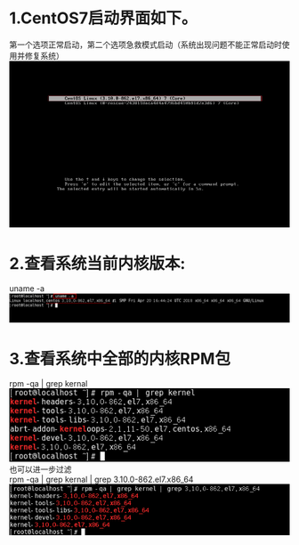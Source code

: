 # 1.CentOS7启动界面如下。  
  第一个选项正常启动，第二个选项急救模式启动（系统出现问题不能正常启动时使用并修复系统）
![](https://github.com/weixiaozheqingfu/learning/blob/master/CentOS%207/%E5%9B%BE%E5%BA%93/2.%E5%BC%80%E6%9C%BA%E7%95%8C%E9%9D%A2%E5%87%BA%E7%8E%B0%E5%A4%9A%E4%B8%AA%E9%80%89%E9%A1%B9.md/%E9%80%9Atoon%E6%88%AA%E5%9B%BE20180620131531.png)

# 2.查看系统当前内核版本:
  uname -a
  ![](https://github.com/weixiaozheqingfu/learning/blob/master/CentOS%207/%E5%9B%BE%E5%BA%93/2.%E5%BC%80%E6%9C%BA%E7%95%8C%E9%9D%A2%E5%87%BA%E7%8E%B0%E5%A4%9A%E4%B8%AA%E9%80%89%E9%A1%B9.md/%E5%BE%AE%E4%BF%A1%E6%88%AA%E5%9B%BE_20180620134213.png)
 
# 3.查看系统中全部的内核RPM包
  rpm -qa | grep kernal  
  ![](https://github.com/weixiaozheqingfu/learning/blob/master/CentOS%207/%E5%9B%BE%E5%BA%93/2.%E5%BC%80%E6%9C%BA%E7%95%8C%E9%9D%A2%E5%87%BA%E7%8E%B0%E5%A4%9A%E4%B8%AA%E9%80%89%E9%A1%B9.md/%E5%BE%AE%E4%BF%A1%E6%88%AA%E5%9B%BE_20180620135432.png)  
  也可以进一步过滤  
  rpm -qa | grep kernal | grep 3.10.0-862.el7.x86_64  
  ![](https://github.com/weixiaozheqingfu/learning/blob/master/CentOS%207/%E5%9B%BE%E5%BA%93/2.%E5%BC%80%E6%9C%BA%E7%95%8C%E9%9D%A2%E5%87%BA%E7%8E%B0%E5%A4%9A%E4%B8%AA%E9%80%89%E9%A1%B9.md/%E5%BE%AE%E4%BF%A1%E6%88%AA%E5%9B%BE_20180620135654.png)

